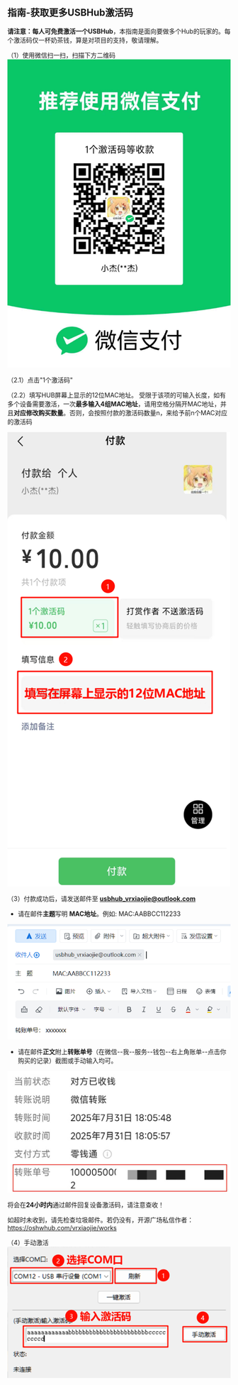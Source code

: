 ## 指南-获取更多USBHub激活码
**请注意：每人可免费激活一个USBHub**，本指南是面向要做多个Hub的玩家的。每个激活码仅一杯奶茶钱，算是对项目的支持，敬请理解。

（1）使用微信扫一扫，扫描下方二维码
![picture 0](images/%E6%94%B6%E6%AC%BE%E7%A0%81.jpg)  

（2.1）点击"1个激活码"

（2.2）填写HUB屏幕上显示的12位MAC地址。
受限于该项的可输入长度，如有多个设备需要激活，一次**最多输入4组MAC地址**，请用空格分隔开MAC地址，并且**对应修改购买数量**。否则，会按照付款的激活码数量n，来给予前n个MAC对应的激活码
 
 ![alt text](images/付款操作.png)

（3）付款成功后，请发送邮件至 **usbhub_vrxiaojie@outlook.com**

- 请在邮件**主题**写明 **MAC地址**。例如: MAC:AABBCC112233 

![alt text](images/邮件.png)

- 请在邮件**正文**附上**转账单号**（在微信--我--服务--钱包--右上角账单--点击你购买的记录）截图或手动输入均可。

![alt text](images/转账单号.jpg)

将会在**24小时内**通过邮件回复设备激活码，请注意查收！

如超时未收到，请先检查垃圾邮件。若仍没有，开源广场私信作者：https://oshwhub.com/vrxiaojie/works

（4）手动激活
![alt text](images/手动激活.png)